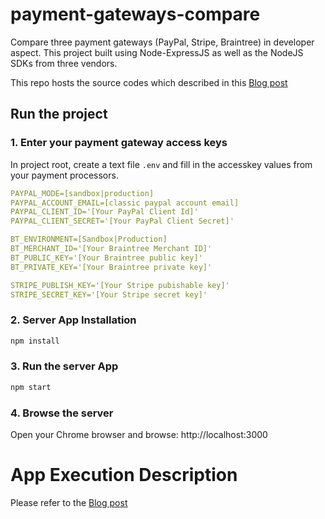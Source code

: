 # payment-gateways-compare

Compare three payment gateways (PayPal, Stripe, Braintree) in developer aspect. This project built using Node-ExpressJS as well as the NodeJS SDKs from three vendors.

This repo hosts the source codes which described in this [Blog post](https://blog.simonho.net/paypal-vs-braintree-vs-stripe-ux-sdk/)

## Run the project

### 1. Enter your payment gateway access keys
In project root, create a text file `.env` and fill in the accesskey values from your payment processors.
```yaml
PAYPAL_MODE=[sandbox|production]
PAYPAL_ACCOUNT_EMAIL=[classic paypal account email]
PAYPAL_CLIENT_ID='[Your PayPal Client Id]'
PAYPAL_CLIENT_SECRET='[Your PayPal Client Secret]'

BT_ENVIRONMENT=[Sandbox|Production]
BT_MERCHANT_ID='[Your Braintree Merchant ID]'
BT_PUBLIC_KEY='[Your Braintree public key]'
BT_PRIVATE_KEY='[Your Braintree private key]'

STRIPE_PUBLISH_KEY='[Your Stripe pubishable key]'
STRIPE_SECRET_KEY='[Your Stripe secret key]'
```

### 2. Server App Installation
```sh
npm install
```

### 3. Run the server App
```sh
npm start
```

### 4. Browse the server
Open your Chrome browser and browse: http://localhost:3000

# App Execution Description
Please refer to the [Blog post](https://blog.simonho.net/paypal-vs-braintree-vs-stripe-ux-sdk/)
